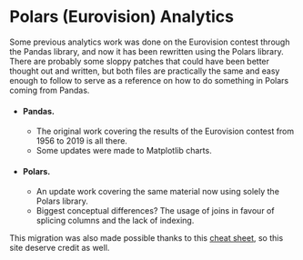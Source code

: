 # Polars (Eurovision) Analytics

Some previous analytics work was done on the Eurovision contest through the Pandas library, and now it has been rewritten using the Polars library. There are probably some sloppy patches that could have been better thought out and written, but both files are practically the same and easy enough to follow to serve as a reference on how to do something in Polars coming from Pandas.
- #### Pandas.
  - The original work covering the results of the Eurovision contest from 1956 to 2019 is all there.
  - Some updates were made to Matplotlib charts.
- #### Polars.
  - An update work covering the same material now using solely the Polars library.
  - Biggest conceptual differences? The usage of joins in favour of splicing columns and the lack of indexing.

This migration was also made possible thanks to this [cheat sheet](https://www.rhosignal.com/posts/polars-pandas-cheatsheet/), so this site deserve credit as well.
